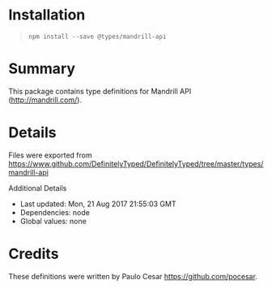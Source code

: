 # Installation
> `npm install --save @types/mandrill-api`

# Summary
This package contains type definitions for Mandrill API (http://mandrill.com/).

# Details
Files were exported from https://www.github.com/DefinitelyTyped/DefinitelyTyped/tree/master/types/mandrill-api

Additional Details
 * Last updated: Mon, 21 Aug 2017 21:55:03 GMT
 * Dependencies: node
 * Global values: none

# Credits
These definitions were written by Paulo Cesar <https://github.com/pocesar>.
